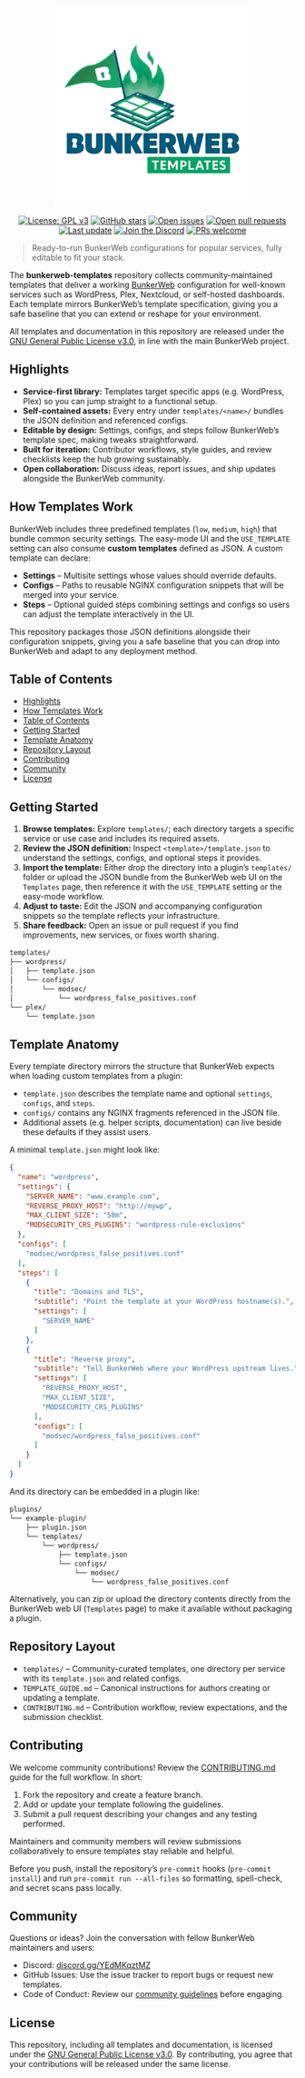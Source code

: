 <p align="center">
	<img alt="BunkerWeb Templates logo" src="./assets/logo.png" width=350 />
</p>

<p align="center">
  <a href="LICENSE"><img src="https://img.shields.io/badge/License-GPLv3-blue.svg" alt="License: GPL v3" /></a>
  <a href="https://github.com/bunkerity/bunkerweb-templates/stargazers"><img src="https://img.shields.io/github/stars/bunkerity/bunkerweb-templates?color=ffb400&logo=github" alt="GitHub stars" /></a>
  <a href="https://github.com/bunkerity/bunkerweb-templates/issues"><img src="https://img.shields.io/github/issues/bunkerity/bunkerweb-templates?label=issues" alt="Open issues" /></a>
  <a href="https://github.com/bunkerity/bunkerweb-templates/pulls"><img src="https://img.shields.io/github/issues-pr/bunkerity/bunkerweb-templates?label=PRs" alt="Open pull requests" /></a>
  <a href="https://github.com/bunkerity/bunkerweb-templates/commits"><img src="https://img.shields.io/github/last-commit/bunkerity/bunkerweb-templates?label=last%20update" alt="Last update" /></a>
  <a href="https://discord.gg/YEdMKqztMZ"><img src="https://img.shields.io/badge/community-Discord-5865F2?logo=discord&logoColor=white" alt="Join the Discord" /></a>
  <a href="CONTRIBUTING.md"><img src="https://img.shields.io/badge/PRs-welcome-brightgreen.svg" alt="PRs welcome" /></a>
</p>

> Ready-to-run BunkerWeb configurations for popular services, fully editable to fit your stack.

The **bunkerweb-templates** repository collects community-maintained templates that deliver a working [BunkerWeb](https://www.bunkerweb.io) configuration for well-known services such as WordPress, Plex, Nextcloud, or self-hosted dashboards. Each template mirrors BunkerWeb’s template specification, giving you a safe baseline that you can extend or reshape for your environment.

All templates and documentation in this repository are released under the [GNU General Public License v3.0](LICENSE), in line with the main BunkerWeb project.

## Highlights
- **Service-first library:** Templates target specific apps (e.g. WordPress, Plex) so you can jump straight to a functional setup.
- **Self-contained assets:** Every entry under `templates/<name>/` bundles the JSON definition and referenced configs.
- **Editable by design:** Settings, configs, and steps follow BunkerWeb’s template spec, making tweaks straightforward.
- **Built for iteration:** Contributor workflows, style guides, and review checklists keep the hub growing sustainably.
- **Open collaboration:** Discuss ideas, report issues, and ship updates alongside the BunkerWeb community.

## How Templates Work

BunkerWeb includes three predefined templates (`low`, `medium`, `high`) that bundle common security settings. The easy-mode UI and the `USE_TEMPLATE` setting can also consume **custom templates** defined as JSON. A custom template can declare:

- **Settings** – Multisite settings whose values should override defaults.
- **Configs** – Paths to reusable NGINX configuration snippets that will be merged into your service.
- **Steps** – Optional guided steps combining settings and configs so users can adjust the template interactively in the UI.

This repository packages those JSON definitions alongside their configuration snippets, giving you a safe baseline that you can drop into BunkerWeb and adapt to any deployment method.

## Table of Contents
- [Highlights](#highlights)
- [How Templates Work](#how-templates-work)
- [Table of Contents](#table-of-contents)
- [Getting Started](#getting-started)
- [Template Anatomy](#template-anatomy)
- [Repository Layout](#repository-layout)
- [Contributing](#contributing)
- [Community](#community)
- [License](#license)

## Getting Started

1. **Browse templates:** Explore `templates/`; each directory targets a specific service or use case and includes its required assets.
2. **Review the JSON definition:** Inspect `<template>/template.json` to understand the settings, configs, and optional steps it provides.
3. **Import the template:** Either drop the directory into a plugin’s `templates/` folder or upload the JSON bundle from the BunkerWeb web UI on the `Templates` page, then reference it with the `USE_TEMPLATE` setting or the easy-mode workflow.
4. **Adjust to taste:** Edit the JSON and accompanying configuration snippets so the template reflects your infrastructure.
5. **Share feedback:** Open an issue or pull request if you find improvements, new services, or fixes worth sharing.

```text
templates/
├── wordpress/
│   ├── template.json
│   └── configs/
│       └── modsec/
│           └── wordpress_false_positives.conf
└── plex/
    └── template.json
```

## Template Anatomy

Every template directory mirrors the structure that BunkerWeb expects when loading custom templates from a plugin:

- `template.json` describes the template name and optional `settings`, `configs`, and `steps`.
- `configs/` contains any NGINX fragments referenced in the JSON file.
- Additional assets (e.g. helper scripts, documentation) can live beside these defaults if they assist users.

A minimal `template.json` might look like:

```json
{
  "name": "wordpress",
  "settings": {
    "SERVER_NAME": "www.example.com",
    "REVERSE_PROXY_HOST": "http://mywp",
    "MAX_CLIENT_SIZE": "50m",
    "MODSECURITY_CRS_PLUGINS": "wordpress-rule-exclusions"
  },
  "configs": [
    "modsec/wordpress_false_positives.conf"
  ],
  "steps": [
    {
      "title": "Domains and TLS",
      "subtitle": "Point the template at your WordPress hostname(s).",
      "settings": [
        "SERVER_NAME"
      ]
    },
    {
      "title": "Reverse proxy",
      "subtitle": "Tell BunkerWeb where your WordPress upstream lives.",
      "settings": [
        "REVERSE_PROXY_HOST",
        "MAX_CLIENT_SIZE",
        "MODSECURITY_CRS_PLUGINS"
      ],
      "configs": [
        "modsec/wordpress_false_positives.conf"
      ]
    }
  ]
}
```

And its directory can be embedded in a plugin like:

```text
plugins/
└── example-plugin/
    ├── plugin.json
    └── templates/
        └── wordpress/
            ├── template.json
            └── configs/
                └── modsec/
                    └── wordpress_false_positives.conf
```

Alternatively, you can zip or upload the directory contents directly from the BunkerWeb web UI (`Templates` page) to make it available without packaging a plugin.

## Repository Layout

- `templates/` – Community-curated templates, one directory per service with its `template.json` and related configs.
- `TEMPLATE_GUIDE.md` – Canonical instructions for authors creating or updating a template.
- `CONTRIBUTING.md` – Contribution workflow, review expectations, and the submission checklist.

## Contributing

We welcome community contributions! Review the [CONTRIBUTING.md](CONTRIBUTING.md) guide for the full workflow. In short:

1. Fork the repository and create a feature branch.
2. Add or update your template following the guidelines.
3. Submit a pull request describing your changes and any testing performed.

Maintainers and community members will review submissions collaboratively to ensure templates stay reliable and helpful.

Before you push, install the repository’s `pre-commit` hooks (`pre-commit install`) and run `pre-commit run --all-files` so formatting, spell-check, and secret scans pass locally.

## Community

Questions or ideas? Join the conversation with fellow BunkerWeb maintainers and users:

- Discord: [discord.gg/YEdMKqztMZ](https://discord.gg/YEdMKqztMZ)
- GitHub Issues: Use the issue tracker to report bugs or request new templates.
- Code of Conduct: Review our [community guidelines](CODE_OF_CONDUCT.md) before engaging.

## License

This repository, including all templates and documentation, is licensed under the [GNU General Public License v3.0](LICENSE). By contributing, you agree that your contributions will be released under the same license.
